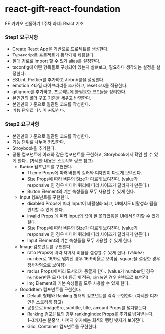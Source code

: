 # react-gift-react-foundation
FE 카카오 선물하기 1주차 과제: React 기초

### Step1 요구사항
- Create React App을 기반으로 프로젝트를 생성한다.
- Typescript로 프로젝트가 동작되게 세팅한다.
- 절대 경로로 Import 할 수 있게 alias를 설정한다.
- tsconfig에 어떤 항목들로 구성되어 있는지 살펴보고, 필요하다 생각되는 설정을 설정한다.
- ESLint, Prettier를 추가하고 Airbnb룰을 설정한다.
- emotion 스타일 라이브러리를 추가하고, reset css를 적용한다.
- gitignore를 추가하고, 프로젝트에 불필요한 코드들을 정리한다.
- 본인만의 폴더 구조 기준을 세우고 반영한다.
- 본인만의 기준으로 일관된 코드를 작성한다.
- 기능 단위로 나누어 커밋한다.

### Step2 요구사항
- 본인만의 기준으로 일관된 코드를 작성한다.
- 기능 단위로 나누어 커밋한다.
- Stroybook을 추가한다.
- 공통 컴포넌트에 아래와 같은 컴포넌트를 구현하고, Storybook에서 확인 할 수 있게 한다.. (자세한 내용은 스토리북 링크 참고)
    - Button 컴포넌트를 구현한다.
        - Theme Props에 따라 버튼의 컬러와 디자인이 다르게 보여진다.
        - Size Props에 따라 버튼의 Size가 다르게 보여진다. (value가 responsive 인 경우 미디어 쿼리에 따라 사이즈가 달라지게 만든다.)
        - Button Element의 기본 속성들을 모두 사용할 수 있게 한다.
    - Input 컴포넌트를 구현한다.
        - disabled Props에 따라 Input이 비활성화 되고, UI에서도 비활성화 됨을 인지할 수 있게 한다.
        - invalid Props 에 따라 Input의 값이 잘 못되었음을 UI에서 인지할 수 있게 한다.
        - Size Props에 따라 버튼의 Size가 다르게 보여진다. (value가 responsive 인 경우 미디어 쿼리에 따라 사이즈가 달라지게 만든다.)
        - Input Element의 기본 속성들을 모두 사용할 수 있게 한다.
    - Image 컴포넌트를 구현한다.
        - ratio Props에 따라 이미지 비율을 설정할 수 있게 한다. (value가 number로 16/9로 넘겨진 경우 16:9비율로 보여짐, square을 설정한 경우 정사각형으로 보여짐)
        - radius Props에 따라 모서리가 둥글게 한다. (value가 number인 경우 number만큼 모서리가 둥글게 적용, circle인 경우 원형으로 보여짐)
        - Img Element의 기본 속성들을 모두 사용할 수 있게 한다.
    - GoodsItem 컴포넌트를 구현한다.
        - Default 형태와 Ranking 형태의 컴포넌트를 각각 구현한다. (자세한 디자인은 스토리북 참고)
        - 공통으로 imageSrc, subtitle, title, amount Props를 넘겨받는다.
        - Ranking 컴포넌트의 경우 rankingIndex Props를 추가로 넘겨받는다. 1~3까지는 분홍색, 나머지 숫자에는 회색의 랭킹 뱃지가 보여진다.
        - Grid, Container 컴포넌트를 구현한다.